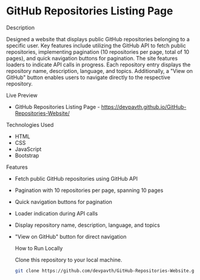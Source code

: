 # GitHub Repositories Listing Page
Description

Designed a website that displays public GitHub repositories belonging to a specific user. Key features include utilizing the GitHub API to fetch public repositories, implementing pagination (10 repositories per page, total of 10 pages), and quick navigation buttons for pagination. The site features loaders to indicate API calls in progress. Each repository entry displays the repository name, description, language, and topics. Additionally, a "View on GitHub" button enables users to navigate directly to the respective repository.

Live Preview

- GitHub Repositories Listing Page - https://devpavth.github.io/GitHub-Repositories-Website/


Technologies Used

- HTML
- CSS
- JavaScript
- Bootstrap

Features

- Fetch public GitHub repositories using GitHub API
- Pagination with 10 repositories per page, spanning 10 pages
- Quick navigation buttons for pagination
- Loader indication during API calls
- Display repository name, description, language, and topics
- "View on GitHub" button for direct navigation

  How to Run Locally

  Clone this repository to your local machine.
   ```bash
   git clone https://github.com/devpavth/GitHub-Repositories-Website.git
